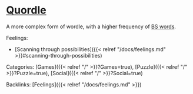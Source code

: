 # [Quordle](https://www.quordle.com/#/)

A more complex form of wordle, with a higher frequency of [BS words](https://www.reddit.com/r/Quordle/comments/t27irp/unfair_word_today/).

Feelings: 

  - [Scanning through possibilities]({{< relref "/docs/feelings.md" >}}#scanning-through-possibilities)

Categories:
[Games]({{< relref "/" >}}?Games=true),
[Puzzle]({{< relref "/" >}}?Puzzle=true),
[Social]({{< relref "/" >}}?Social=true)

Backlinks:
[Feelings]({{< relref "/docs/feelings.md" >}})